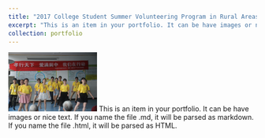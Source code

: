 ```yaml
---
title: "2017 College Student Summer Volunteering Program in Rural Areas"
excerpt: "This is an item in your portfolio. It can be have images or nice text. If you name the file .md, it will be parsed as markdown. If you name the file .html, it will be parsed as HTML<br/><img src='/images/volunteer 1 .png'>"
collection: portfolio
---
```

 <img src='images/volunteer 1 .png' width="180">
This is an item in your portfolio. It can be have images or nice text. If you name the file .md, it will be parsed as markdown. If you name the file .html, it will be parsed as HTML. 
